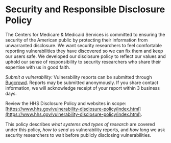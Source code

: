 # Security and Responsible Disclosure Policy 
 
 The Centers for Medicare & Medicaid Services is committed to ensuring the security of the American public by protecting their information from unwarranted disclosure. We want security researchers to feel comfortable reporting vulnerabilities they have discovered so we can fix them and keep our users safe. We developed our disclosure policy to reflect our values and uphold our sense of responsibility to security researchers who share their expertise with us in good faith. 
 
 *Submit a vulnerability:* Vulnerability reports can be submitted through [Bugcrowd](https://bugcrowd.com/cms-vdp). Reports may be submitted anonymously. If you share contact information, we will acknowledge receipt of your report within 3 business days. 
 
 Review the HHS Disclosure Policy and websites in scope: 
 [https://www.hhs.gov/vulnerability-disclosure-policy/index.html](https://www.hhs.gov/vulnerability-disclosure-policy/index.html). 
 
 This policy describes *what systems and types of research* are covered under this policy, *how to send* us vulnerability reports, and *how long* we ask security researchers to wait before publicly disclosing vulnerabilities. 
